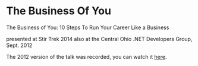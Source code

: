The Business Of You
===================

The Business of You: 10 Steps To Run Your Career Like a Business

presented at Stir Trek 2014
also at the Central Ohio .NET Developers Group, Sept. 2012

The 2012 version of the talk was recorded, you can watch it [here](http://youtu.be/4WD-Nag6B8s).

